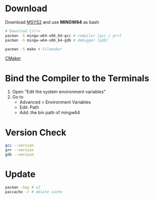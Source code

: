 # Download
Download [MSYS2](https://www.msys2.org/) and use **MINGW64** as bash
```bash
# Download C/C++
pacman -S mingw-w64-x86_64-gcc # compiler [gcc / g++]
pacman -S mingw-w64-x86_64-gdb # debugger [gdb]

pacman -S make # Filemaker
```

[CMaker](cmaker.org)

# Bind the Compiler to the Terminals
1. Open "Edit the system environment variables"
2. Go to 
    - Advanced > Environment Variables
    - Edit: Path
    - Add: the bin path of mingw64

# Version Check
```bash
gcc --version
g++ --version
gdb --version
```

# Update
```bash
pacman -Suy # x2
paccache -r # delete cache
```